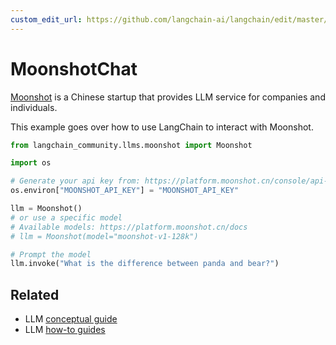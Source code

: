 ```yaml
---
custom_edit_url: https://github.com/langchain-ai/langchain/edit/master/docs/docs/integrations/llms/moonshot.ipynb
---
```

# MoonshotChat

[Moonshot](https://platform.moonshot.cn/) is a Chinese startup that provides LLM service for companies and individuals.

This example goes over how to use LangChain to interact with Moonshot.


```python
from langchain_community.llms.moonshot import Moonshot
```


```python
import os

# Generate your api key from: https://platform.moonshot.cn/console/api-keys
os.environ["MOONSHOT_API_KEY"] = "MOONSHOT_API_KEY"
```


```python
llm = Moonshot()
# or use a specific model
# Available models: https://platform.moonshot.cn/docs
# llm = Moonshot(model="moonshot-v1-128k")
```


```python
# Prompt the model
llm.invoke("What is the difference between panda and bear?")
```


## Related

- LLM [conceptual guide](/docs/concepts/#llms)
- LLM [how-to guides](/docs/how_to/#llms)
